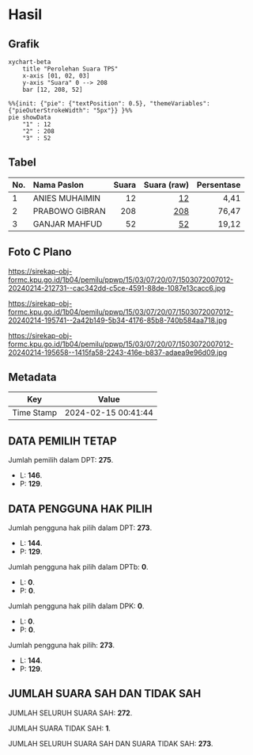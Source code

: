 # Hasil

## Grafik

```mermaid
xychart-beta
    title "Perolehan Suara TPS"
    x-axis [01, 02, 03]
    y-axis "Suara" 0 --> 208
    bar [12, 208, 52]
```

```mermaid
%%{init: {"pie": {"textPosition": 0.5}, "themeVariables": {"pieOuterStrokeWidth": "5px"}} }%%
pie showData
    "1" : 12
    "2" : 208
    "3" : 52
```

## Tabel

| No. | Nama Paslon    | Suara | Suara (raw) | Persentase |
|:--- |:-------------- | -----:| -----------:| ----------:|
| 1   | ANIES MUHAIMIN | 12    | [12][p-1]   | 4,41       |
| 2   | PRABOWO GIBRAN | 208   | [208][p-2]  | 76,47      |
| 3   | GANJAR MAHFUD  | 52    | [52][p-3]   | 19,12      |


[p-1]: https://github.com/gigit-pemilu/pemilu-2024-15-jambi/blob/main/pilpres/hitung-suara/sub/15-jambi/sub/03-sarolangun/sub/07-air-hitam/sub/2007-bukit-suban/sub/012-tps/sub/paslon-1.txt
[p-2]: https://github.com/gigit-pemilu/pemilu-2024-15-jambi/blob/main/pilpres/hitung-suara/sub/15-jambi/sub/03-sarolangun/sub/07-air-hitam/sub/2007-bukit-suban/sub/012-tps/sub/paslon-2.txt
[p-3]: https://github.com/gigit-pemilu/pemilu-2024-15-jambi/blob/main/pilpres/hitung-suara/sub/15-jambi/sub/03-sarolangun/sub/07-air-hitam/sub/2007-bukit-suban/sub/012-tps/sub/paslon-3.txt

## Foto C Plano

https://sirekap-obj-formc.kpu.go.id/1b04/pemilu/ppwp/15/03/07/20/07/1503072007012-20240214-212731--cac342dd-c5ce-4591-88de-1087e13cacc6.jpg

https://sirekap-obj-formc.kpu.go.id/1b04/pemilu/ppwp/15/03/07/20/07/1503072007012-20240214-195741--2a42b149-5b34-4176-85b8-740b584aa718.jpg

https://sirekap-obj-formc.kpu.go.id/1b04/pemilu/ppwp/15/03/07/20/07/1503072007012-20240214-195658--1415fa58-2243-416e-b837-adaea9e96d09.jpg


## Metadata

| Key        | Value               |
| ---------- | ------------------- |
| Time Stamp | 2024-02-15 00:41:44 |


## DATA PEMILIH TETAP

Jumlah pemilih dalam DPT: **275**.
 * L: **146**.
 * P: **129**.

## DATA PENGGUNA HAK PILIH

Jumlah pengguna hak pilih dalam DPT: **273**.
 * L: **144**.
 * P: **129**.

Jumlah pengguna hak pilih dalam DPTb: **0**.
 * L: **0**.
 * P: **0**.

Jumlah pengguna hak pilih dalam DPK: **0**.
 * L: **0**.
 * P: **0**.

Jumlah pengguna hak pilih: **273**.
 * L: **144**.
 * P: **129**.

## JUMLAH SUARA SAH DAN TIDAK SAH

JUMLAH SELURUH SUARA SAH: **272**.

JUMLAH SUARA TIDAK SAH: **1**.

JUMLAH SELURUH SUARA SAH DAN SUARA TIDAK SAH: **273**.


